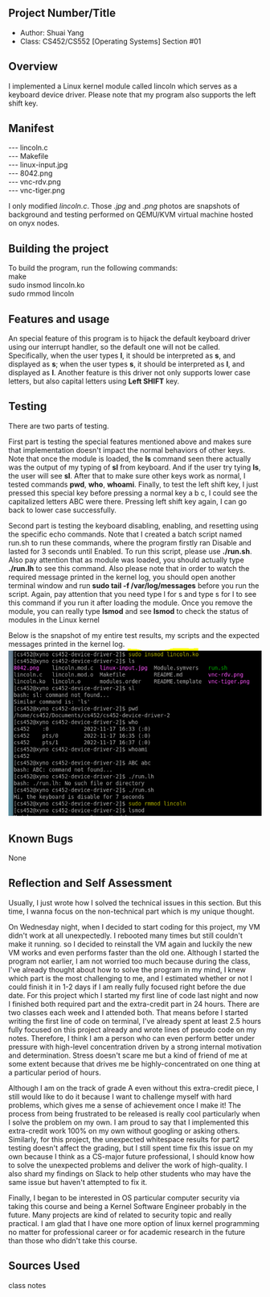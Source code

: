## Project Number/Title 

* Author: Shuai Yang
* Class: CS452/CS552 [Operating Systems] Section #01

## Overview

I implemented a Linux kernel module called lincoln which serves as a keyboard device driver. Please note that my program also supports the left shift key.  

## Manifest

--- lincoln.c</br>
--- Makefile</br>
--- linux-input.jpg</br>
--- 8042.png</br>
--- vnc-rdv.png</br>
--- vnc-tiger.png</br>

I only modified _lincoln.c_. Those _.jpg_ and _.png_ photos are snapshots of background and testing performed on QEMU/KVM virtual machine hosted on onyx nodes. 

## Building the project

To build the program, run the following commands:</br>
make</br>
sudo insmod lincoln.ko </br>
sudo rmmod lincoln </br>
 
## Features and usage
An special feature of this program is to hijack the default keyboard driver using our interrupt handler, so the default one will not be called. Specifically, when the user types  **l**, it should be interpreted as **s**, and displayed as **s**; when the user types **s**, it should be interpreted as **l**, and displayed as **l**. Another feature is this driver not only supports lower case letters, but also capital letters using **Left SHIFT** key. 

## Testing

There are two parts of testing. </br>

First part is testing the special features mentioned above and makes sure that implementation doesn't impact the normal behaviors of other keys. Note that once the module is loaded, the **ls** command seen there actually was the output of my typing of **sl** from keyboard. And if the user try tying **ls**, the user will see **sl**. After that to make sure other keys work as normal, I tested commands **pwd**, **who**, **whoami**. Finally, to test the left shift key, I just pressed this special key before pressing a normal key a b c, I could see the capitalized letters ABC were there. Pressing left shift key again, I can go back to lower case successfully. </br> 

Second part is testing the keyboard disabling, enabling, and resetting using the specific echo commands. Note that I created a batch script named run.sh to run these commands, where the program firstly ran Disable and lasted for 3 seconds until Enabled. To run this script, please use **./run.sh**. Also pay attention that as module was loaded, you should actually type **./run.lh** to see this command. Also please note that in order to watch the required message printed in the kernel log, you should open another terminal window and run **sudo tail -f /var/log/messages** before you run the script. Again, pay attention that you need type l for s and type s for l to see this command if you run it after loading the module. Once you remove the module, you can really type  **lsmod** and see **lsmod** to check the status of modules in the Linux kernel</br>

Below is the snapshot of my entire test results, my scripts and the expected messages printed in the kernel log.</br> 
![](./test_results.PNG)



## Known Bugs

None

## Reflection and Self Assessment
Usually, I just wrote how I solved the technical issues in this section. But this time, I wanna focus on the non-technical part which is my unique thought. </br>

On Wednesday night, when I decided to start coding for this project, my VM didn't work at all unexpectedly. I rebooted many times but still couldn't make it running. so I decided to reinstall the VM again and luckily the new VM works and even performs faster than the old one. Although I started the program not earlier, I am not worried too much because during the class, I've already thought about how to solve the program in my mind, I knew which part is the most challenging to me, and I estimated whether or not I could finish it in 1-2 days if I am really fully focused right before the due date. For this project which I started my first line of code last night and now I finished both required part and the extra-credit part in 24 hours. There are two classes each week and I attended both. That means before I started writing the first line of code on terminal, I've already spent at least 2.5 hours fully focused on this project already and wrote lines of pseudo code on my notes. Therefore, I think I am a person who can even perform better under pressure with high-level concentration driven by a strong internal motivation and determination. Stress doesn't scare me but a kind of friend of me at some extent because that drives me be highly-concentrated on one thing at a particular period of hours. </br>

Although I am on the track of grade A even without this extra-credit piece, I still would like to do it because I want to challenge myself with hard problems, which gives me a sense of achievement once I make it! The process from being frustrated to be released is really cool particularly when I solve the problem on my own. I am proud to say that I implemented this extra-credit work 100% on my own without googling or asking others. Similarly, for this project, the unexpected whitespace results for part2 testing doesn't affect the grading, but I still spent time fix this issue on my own because I think as a CS-major future professional, I should know how to solve the unexpected problems and deliver the work of high-quality. I also shard my findings on Slack to help other students who may have the same issue but haven't attempted to fix it. </br>

Finally, I began to be interested in OS particular computer security via taking this course and being a Kernel Software Engineer probably in the future. Many projects are kind of related to security topic and really practical. I am glad that I have one more option of linux kernel programming no matter for professional career or for academic research in the future than those who didn't take this course. 

## Sources Used

class notes </br>

